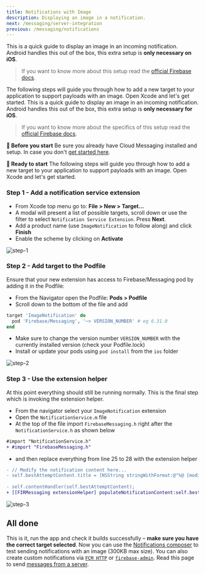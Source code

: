 ```yaml
---
title: Notifications with Image
description: Displaying an image in a notification.
next: /messaging/server-integration
previous: /messaging/notifications
---
```


This is a quick guide to display an image in an incoming notification. Android handles this out of the box, this extra setup is **only necessary on iOS**.

> If you want to know more about this setup read the [official Firebase docs](https://firebase.google.com/docs/cloud-messaging/ios/send-image).

The following steps will guide you through how to add a new target to your application to support payloads with an image. Open Xcode and let's get started.
This is a quick guide to display an image in an incoming notification. Android handles this out of the box, this extra setup is **only necessary for iOS**.

> If you want to know more about the specifics of this setup read the [official Firebase docs](https://firebase.google.com/docs/cloud-messaging/ios/send-image).

**🚨 Before you start**
Be sure you already have Cloud Messaging installed and setup. In case you don't [get started here](/messaging/usage).

**🏁 Ready to start**
The following steps will guide you through how to add a new target to your application to support payloads with an image. Open Xcode and let's get started.

### Step 1 - Add a notification service extension

- From Xcode top menu go to: **File > New > Target...**
- A modal will present a list of possible targets, scroll down or use the filter to select `Notification Service Extension`. Press **Next**.
- Add a product name (use `ImageNotification` to follow along) and click **Finish**
- Enable the scheme by clicking on **Activate**

![step-1](https://s8.gifyu.com/images/step-1d286ce6b8260eb24.gif)

### Step 2 - Add target to the Podfile

Ensure that your new extension has access to Firebase/Messaging pod by adding it in the Podfile:
- From the Navigator open the Podfile: **Pods > Podfile**
- Scroll down to the bottom of the file and add

```Ruby
target 'ImageNotification' do
  pod 'Firebase/Messaging', '~> VERSION_NUMBER' # eg 6.31.0 
end
```

- Make sure to change the version number `VERSION_NUMBER` with the currently installed version (check your Podfile.lock)
- Install or update your pods using `pod install` from the `ios` folder

![step-2](https://s8.gifyu.com/images/step-2.gif)

### Step 3 - Use the extension helper

At this point everything should still be running normally. This is the final step which is invoking the extension helper.
- From the navigator select your `ImageNotification` extension
- Open the `NotificationService.m` file
- At the top of the file import `FirebaseMessaging.h` right after the `NotificationService.h` as shown below

```diff
#import "NotificationService.h"
+ #import "FirebaseMessaging.h"
```

- and then replace everything from line 25 to 28 with the extension helper

```diff
- // Modify the notification content here...
- self.bestAttemptContent.title = [NSString stringWithFormat:@"%@ [modified]", self.bestAttemptContent.title];
    
- self.contentHandler(self.bestAttemptContent);
+ [[FIRMessaging extensionHelper] populateNotificationContent:self.bestAttemptContent withContentHandler:contentHandler];
```

![step-3](https://s8.gifyu.com/images/step-3.gif)

## All done
This is it, run the app and check it builds successfully – **make sure you have the correct target selected**. Now you can use the [Notifications composer](https://console.firebase.google.com/u/0/project/_/notification) to test sending notifications with an image (300KB max size). You can also create custom notifications via [`FCM HTTP`](https://firebase.google.com/docs/cloud-messaging/http-server-ref) or [`firebase-admin`](https://www.npmjs.com/package/firebase-admin). Read this page to send [messages from a server](/messaging/server-integration).